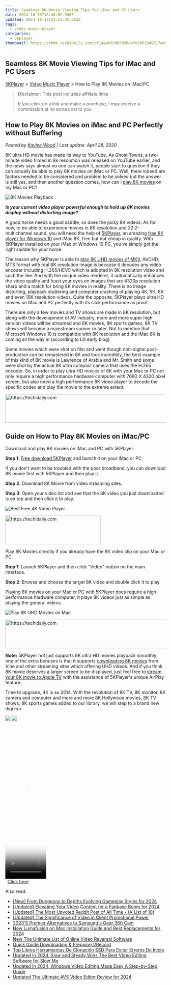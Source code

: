 ```yaml
---
title: Seamless 8K Movie Viewing Tips for iMac and PC Users
date: 2024-10-13T18:40:02.936Z
updated: 2024-10-17T23:51:35.382Z
tags:
  - video-music-player
categories:
  - 5kplayer
thumbnail: https://thmb.techidaily.com/cf1ae4b3cdb5debdafe3b02949517a45048f6142dd7f5f842e985181e8a620c0.jpg
---
```


## Seamless 8K Movie Viewing Tips for iMac and PC Users

[5KPlayer](https://tools.techidaily.com/5kplayer/products/) \> [Video Music Player](https://tools.techidaily.com/5kplayer/video-music-player/) \> How to Play 8K Movies on iMac/PC

>  Disclaimer: This post includes affiliate links
>
>  If you click on a link and make a purchase, I may receive a commission at no extra cost to you.
>

## How to Play 8K Movies on iMac and PC Perfectly without Buffering

 _Posted by [Kaylee Wood](https://www.quora.com/profile/Amanda-Hu-21) | Last update: April 28, 2020_

8K ultra HD movie has made its way to YouTube. As Ghost Towns, a two-minute video filmed in 8k resolution was released on YouTube earlier, and the news says almost no one can watch it, people start to question if they can actually be able to play 8K movies on iMac or PC. Well, there indeed are factors needed to be considered and problem to be solved but the answer is still yes, and then another question comes, how can I [play 8K movies](https://tools.techidaily.com/5kplayer/video-music-player/) on my Mac or PC?

![8K Movies Playback](https://www.5kplayer.com/video-music-player/img/8k-image.jpg) 

**_Is your current video player powerful enough to hold up 8K movies display without distorting image?_**

A good horse needs a good saddle, so does the picky 8K videos. As for now, to be able to experience movies in 8K resolution and 22.2-multichannel sound, you will need the help of [5KPlayer](https://tools.techidaily.com/5kplayer/products/), an amazing [free 8K player for Windows 10](https://tools.techidaily.com/5kplayer/video-music-player/) and iMac 8K, free but not cheap in quality. With 5KPlayer installed on your iMac or Windows 10 PC, you've simply got the right saddle for your horse. 

The reason why 5KPlayer is able to [play 8K UHD movies of MKV](https://tools.techidaily.com/5kplayer/video-music-player/), AVCHD, MTS format with real 8K resolution image is because it decodes any video encoder including H.265/HEVC which is adopted in 8K resolution video and such the like. And with the unique video renderer, it automatically enhances the video quality and feast your eyes on images that are 4320p resolution sharp and a match for bring 8K movies in reality. There is no image distorting, playback stuttering and computer crashing of playing 4K, 5K, 8K and even 10K resolution videos. Quite the opposite, 5KPlayer plays ultra HD movies on Mac and PC perfectly with its slick performance as proof.

There are only a few movies and TV shows are made in 8K resolution, but along with the development of AV industry, more and more super high version videos will be streamed and 8K movies, 8K sports games, 8K TV shows will become a mainstream sooner or later. Not to mention that Microsoft Windows 10 is compatible with 8K resolution and the iMac 8K is coming all the way in (according to LG early blog). 

Some movies which were shot on film and went though non-digital post-production can be remastered in 8K and look incredibly, the best example of this kind of 8K movie is Lawrence of Arabia and Mr. Smith and some were shot by the actual 8K ultra compact camera that uses the H.265 encoder. So, in order to play ultra HD movies of 8K with your Mac or PC not only require a high performance hardware computer with 7680 X 4320 pixel screen, but also need a high performance 8K video player to decode the specific codec and play the movie to the extreme extent.

<!-- affiliate ads begin -->
<a href="https://aligracehair.sjv.io/c/5597632/2087267/19272" target="_top" id="2087267">
  <img src="//a.impactradius-go.com/display-ad/19272-2087267" border="0" alt="https://techidaily.com" width="728" height="90"/>
</a>
<img height="0" width="0" src="https://aligracehair.sjv.io/i/5597632/2087267/19272" style="position:absolute;visibility:hidden;" border="0" />
<!-- affiliate ads end -->

## Guide on How to Play 8K Movies on iMac/PC

Download and play 8K movies on iMac and PC with 5KPlayer. 

**Step 1**: [Free download 5KPlayer](https://tools.techidaily.com/5kplayer/products/) and launch it on your iMac or PC. 

If you don't want to be troubled with the poor broadband, you can download 8K movie first with 5KPlayer and then play it. 

**Step 2**: Download 8K Movie from video streaming sites. 

**Step 3**: Open your video list and see that the 8K video you just downloaded is on top and then click it to play. 

![Best Free 4K Video Player](https://www.5kplayer.com/video-music-player/img/download-8k-movies.jpg) 

<!-- affiliate ads begin -->
<a href="https://aligracehair.sjv.io/c/5597632/2027162/19272" target="_top" id="2027162">
  <img src="//a.impactradius-go.com/display-ad/19272-2027162" border="0" alt="https://techidaily.com" width="300" height="90"/>
</a>
<img height="0" width="0" src="https://aligracehair.sjv.io/i/5597632/2027162/19272" style="position:absolute;visibility:hidden;" border="0" />
<!-- affiliate ads end -->

Play 8K Movies directly if you already have the 8K video clip on your Mac or PC. 

**Step 1**: Launch 5KPlayer and then click "Video" button on the main interface. 

**Step 2**: Browse and choose the target 8K video and double click it to play.

Playing 8K movies on your Mac or PC with 5KPlayer does require a high performance hardware computer, it plays 8K videos just as simple as playing the general videos.

![Play 8K UHD Movies on Mac](https://www.5kplayer.com/video-music-player/img/play-8k-movies-on-mac.jpg) 

<!-- affiliate ads begin -->
<a href="https://unicoeye.pxf.io/c/5597632/2134227/18498" target="_top" id="2134227">
  <img src="//a.impactradius-go.com/display-ad/18498-2134227" border="0" alt="https://techidaily.com" width="728" height="90"/>
</a>
<img height="0" width="0" src="https://unicoeye.pxf.io/i/5597632/2134227/18498" style="position:absolute;visibility:hidden;" border="0" />
<!-- affiliate ads end -->

**Note:** 5KPlayer not just supports 8K ultra HD movies playback smoothly; one of the extra bonuses is that it supports [downloading 8K movies](https://tools.techidaily.com/5kplayer/youtube-download/) from Vine and other streaming sites which offering UHD videos. And if you think 8K movie deserves a larger screen to be displayed, just feel free to [stream your 8K movie to Apple TV](https://tools.techidaily.com/5kplayer/airplay/) with the assistance of 5KPlayer's unique AirPlay feature. 

 Time to upgrade, 4K is so 2014\. With the revolution of 8K TV, 8K monitor, 8K camera and computer and more and more 8K Hollywood movies, 8K TV shows, 8K sports games added to our library, we will step to a brand new digi era.

[![](https://www.5kplayer.com/video-music-player/../button/freedownwhitewin.png)](https://tools.techidaily.com/5kplayer/products/) [![](https://www.5kplayer.com/video-music-player/../button/freedownbackmac.png)](https://tools.techidaily.com/5kplayer/products/)

<!-- affiliate ads begin -->
<span id="1975636">
					<video width="128" height="480" style="cursor:pointer"
           poster="//a.impactradius-go.com/display-clicktoplayimage/1975636.png"
           onclick="if(!this.playClicked){this.play();this.setAttribute('controls',true);this.playClicked=true;}">
	   <source src="//a.impactradius-go.com/display-ad/22993-1975636">
	   <img src="//a.impactradius-go.com/display-clicktoplayimage/1975636.png" style="border: none; height: 100%; width: 100%; object-fit: contain">
	</video>
	<div style="width:80px;text-align:center"><a href="javascript:window.open(decodeURIComponent('https%3A%2F%2Fhomestyler.sjv.io%2Fc%2F5597632%2F1975636%2F22993'), '_blank');void(0);">Click here</a></div>
</span>
<img height="0" width="0" src="https://imp.pxf.io/i/5597632/1975636/22993" style="position:absolute;visibility:hidden;" border="0" />
<!-- affiliate ads end -->

<ins class="adsbygoogle"
     style="display:block"
     data-ad-format="autorelaxed"
     data-ad-client="ca-pub-7571918770474297"
     data-ad-slot="1223367746"></ins>

<ins class="adsbygoogle"
     style="display:block"
     data-ad-client="ca-pub-7571918770474297"
     data-ad-slot="8358498916"
     data-ad-format="auto"
     data-full-width-responsive="true"></ins>

<span class="atpl-alsoreadstyle">Also read:</span>
<div><ul>
<li><a href="https://screen-activity-recording.techidaily.com/new-from-dungeons-to-depths-evolving-gameplay-styles-for-2024/"><u>[New] From Dungeons to Depths Evolving Gameplay Styles for 2024</u></a></li>
<li><a href="https://facebook-video-share.techidaily.com/updated-elevating-your-video-content-for-a-fanbase-boom-for-2024/"><u>[Updated] Elevating Your Video Content for a Fanbase Boom for 2024</u></a></li>
<li><a href="https://extra-support.techidaily.com/updated-the-most-upvoted-reddit-post-of-all-time-a-list-of-10/"><u>[Updated] The Most Upvoted Reddit Post of All Time - (A List of 10)</u></a></li>
<li><a href="https://some-tips.techidaily.com/updated-the-significance-of-video-in-client-promotional-power/"><u>[Updated] The Significance of Video in Client Promotional Power</u></a></li>
<li><a href="https://extra-lessons.techidaily.com/2023s-premier-alternatives-to-samsungs-gear-360-cam/"><u>2023'S Premier Alternatives to Samsung's Gear 360 Cam</u></a></li>
<li><a href="https://video-ai-editor.techidaily.com/new-lumafusion-on-mac-installation-guide-and-best-replacements-for-2024/"><u>New Lumafusion on Mac Installation Guide and Best Replacements for 2024</u></a></li>
<li><a href="https://video-ai-editor.techidaily.com/new-the-ultimate-list-of-online-video-reversal-software/"><u>New The Ultimate List of Online Video Reversal Software</u></a></li>
<li><a href="https://video-capture.techidaily.com/quick-guide-downloading-and-prepping-vrecord/"><u>Quick Guide Downloading & Prepping VRecord</u></a></li>
<li><a href="https://win-studio.techidaily.com/top-libres-herramientas-de-clonacion-ssd-para-evitar-errores-de-inicio/"><u>Top Libres Herramientas De Clonación SSD Para Evitar Errores De Inicio</u></a></li>
<li><a href="https://video-ai-editor.techidaily.com/updated-in-2024-slow-and-steady-wins-the-best-video-editing-software-for-slow-mo/"><u>Updated In 2024, Slow and Steady Wins The Best Video Editing Software for Slow Mo</u></a></li>
<li><a href="https://video-ai-editor.techidaily.com/updated-in-2024-windows-video-editing-made-easy-a-step-by-step-guide/"><u>Updated In 2024, Windows Video Editing Made Easy A Step-by-Step Guide</u></a></li>
<li><a href="https://video-ai-editor.techidaily.com/updated-the-ultimate-avs-video-editor-review-for-2024/"><u>Updated The Ultimate AVS Video Editor Review for 2024</u></a></li>
</ul></div>

